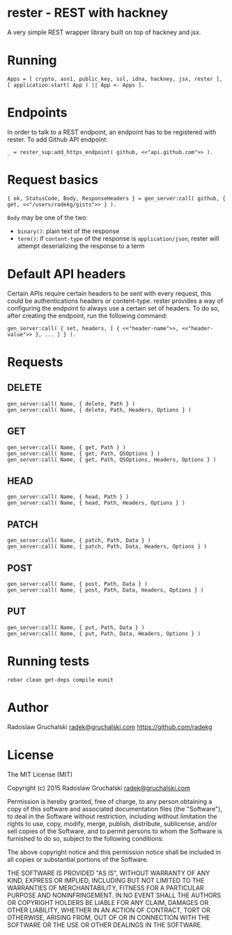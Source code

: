 # rester - REST with hackney

A very simple REST wrapper library built on top of hackney and jsx.

# Running

    Apps = [ crypto, asn1, public_key, ssl, idna, hackney, jsx, rester ],
    [ application:start( App ) || App <- Apps ].

# Endpoints

In order to talk to a REST endpoint, an endpoint has to be registered with rester. To add Github API endpoint:

    _ = rester_sup:add_https_endpoint( github, <<"api.github.com">> ).

# Request basics

    { ok, StatusCode, Body, ResponseHeaders } = gen_server:call( github, { get, <<"/users/radekg/gists">> } ).

`Body` may be one of the two:

- `binary()`: plain text of the response
- `term()`: if `content-type` of the response is `application/json`, rester will attempt deserializing the response to a term

# Default API headers

Certain APIs require certain headers to be sent with every request, this could be authentications headers or content-type. rester provides a way of configuring the endpoint to always use a certain set of headers. To do so, after creating the endpoint, run the following command:

    gen_server:call( { set, headers, [ { <<"header-name">>, <<"header-value">> }, ... ] } ).

# Requests

## DELETE

    gen_server:call( Name, { delete, Path } )
    gen_server:call( Name, { delete, Path, Headers, Options } )

## GET

    gen_server:call( Name, { get, Path } )
    gen_server:call( Name, { get, Path, QSOptions } )
    gen_server:call( Name, { get, Path, QSOptions, Headers, Options } )

## HEAD

    gen_server:call( Name, { head, Path } )
    gen_server:call( Name, { head, Path, Headers, Options } )

## PATCH

    gen_server:call( Name, { patch, Path, Data } )
    gen_server:call( Name, { patch, Path, Data, Headers, Options } )

## POST

    gen_server:call( Name, { post, Path, Data } )
    gen_server:call( Name, { post, Path, Data, Headers, Options } )

## PUT

    gen_server:call( Name, { put, Path, Data } )
    gen_server:call( Name, { put, Path, Data, Headers, Options } )

# Running tests

    rebar clean get-deps compile eunit

# Author

Radoslaw Gruchalski <radek@gruchalski.com>
https://github.com/radekg

# License

The MIT License (MIT)

Copyright (c) 2015 Radoslaw Gruchalski <radek@gruchalski.com>

Permission is hereby granted, free of charge, to any person obtaining a copy
of this software and associated documentation files (the "Software"), to deal
in the Software without restriction, including without limitation the rights
to use, copy, modify, merge, publish, distribute, sublicense, and/or sell
copies of the Software, and to permit persons to whom the Software is
furnished to do so, subject to the following conditions:

The above copyright notice and this permission notice shall be included in
all copies or substantial portions of the Software.

THE SOFTWARE IS PROVIDED "AS IS", WITHOUT WARRANTY OF ANY KIND, EXPRESS OR
IMPLIED, INCLUDING BUT NOT LIMITED TO THE WARRANTIES OF MERCHANTABILITY,
FITNESS FOR A PARTICULAR PURPOSE AND NONINFRINGEMENT. IN NO EVENT SHALL THE
AUTHORS OR COPYRIGHT HOLDERS BE LIABLE FOR ANY CLAIM, DAMAGES OR OTHER
LIABILITY, WHETHER IN AN ACTION OF CONTRACT, TORT OR OTHERWISE, ARISING FROM,
OUT OF OR IN CONNECTION WITH THE SOFTWARE OR THE USE OR OTHER DEALINGS IN
THE SOFTWARE.